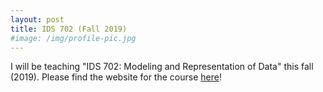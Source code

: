 ```yaml
---
layout: post
title: IDS 702 (Fall 2019)
#image: /img/profile-pic.jpg
---
```


I will be teaching "IDS 702: Modeling and Representation of Data" this fall (2019). Please find the website for the course [here](https://ids-702-f19.github.io/Course-Website/)!
